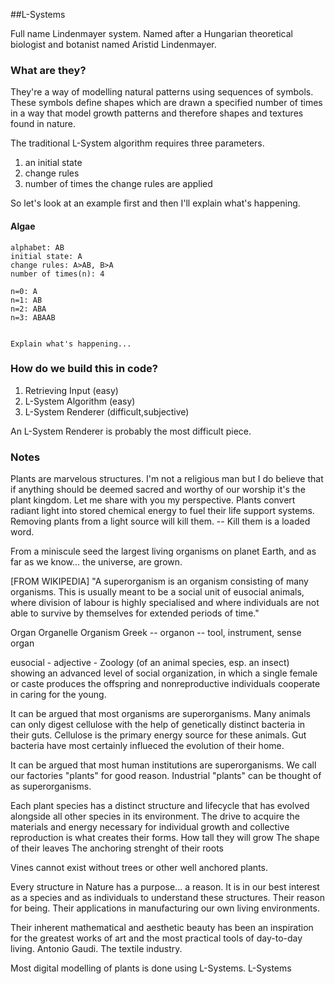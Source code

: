 ##L-Systems

Full name Lindenmayer system.
Named after a Hungarian theoretical biologist and botanist named Aristid Lindenmayer.

### What are they?

They're a way of modelling natural patterns using sequences of symbols.
These symbols define shapes which are drawn a specified number of times in a way that model growth patterns and therefore shapes and textures found in nature.

The traditional L-System algorithm requires three parameters.
1. an initial state
2. change rules
3. number of times the change rules are applied

So let's look at an example first and then I'll explain what's happening.

#### Algae
	alphabet: AB
	initial state: A
	change rules: A>AB, B>A
	number of times(n): 4
	
	n=0: A
	n=1: AB
	n=2: ABA
	n=3: ABAAB
	

	Explain what's happening...

### How do we build this in code?
1. Retrieving Input (easy)
2. L-System Algorithm (easy)
3. L-System Renderer (difficult,subjective)

An L-System Renderer is probably the most difficult piece.




### Notes
Plants are marvelous structures.
I'm not a religious man but I do believe that if anything should be deemed sacred and worthy of our worship it's the plant kingdom.
Let me share with you my perspective.
Plants convert radiant light into stored chemical energy to fuel their life support systems.
Removing plants from a light source will kill them.
	-- Kill them is a loaded word.
	
From a miniscule seed the largest living organisms on planet Earth, and as far as we know... the universe, are grown.

[FROM WIKIPEDIA] 
	"A superorganism is an organism consisting of many organisms. 
	This is usually meant to be a social unit of eusocial animals, 
		where division of labour is highly specialised and where individuals are not able to survive by themselves for extended periods of time.\"
	
Organ
Organelle
Organism
Greek -- organon -- tool, instrument, sense organ

eusocial - adjective - Zoology
	(of an animal species, esp. an insect) showing an advanced level of social organization, in which a single female or caste produces the offspring and nonreproductive individuals cooperate in caring for the young.

It can be argued that most organisms are superorganisms.
Many animals can only digest cellulose with the help of genetically distinct bacteria in their guts.
Cellulose is the primary energy source for these animals.
Gut bacteria have most certainly influeced the evolution of their home.

It can be argued that most human institutions are superorganisms.
We call our factories "plants" for good reason.
Industrial "plants" can be thought of as superorganisms.

Each plant species has a distinct structure and lifecycle that has evolved alongside all other species in its environment.
The drive to acquire the materials and energy necessary for individual growth and collective reproduction is what creates their forms.
	How tall they will grow
	The shape of their leaves
	The anchoring strenght of their roots

Vines cannot exist without trees or other well anchored plants.
	
Every structure in Nature has a purpose... a reason.
It is in our best interest as a species and as individuals to understand these structures.
	Their reason for being.
	Their applications in manufacturing our own living environments.
	
Their inherent mathematical and aesthetic beauty has been an inspiration for the greatest works of art and the most practical tools of day-to-day living.
	Antonio Gaudi.
	The textile industry.
	
Most  digital modelling of plants is done using L-Systems.  L-Systems